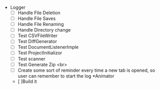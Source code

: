 * Logger
	- [ ] Handle File Deletion
	- [ ] Handle File Saves
	- [ ] Handle File Renaming
	- [ ] Handle Directory change
	- [ ] Test CSVFileWriter
	- [ ] Test DiffGenerator
	- [ ] Test DocumentListenerImple
	- [ ] Test ProjectInitializor
	- [ ] Test scanner
	- [ ] Test Generate Zip <br\>
	- [ ] Create some sort of reminder every time a new tab is opened, so user can remember to start the log
*Animator
	- [ ]Build it